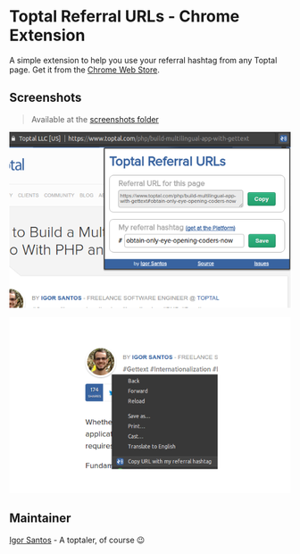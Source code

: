 Toptal Referral URLs - Chrome Extension
=======================================

A simple extension to help you use your referral hashtag from any Toptal
page. Get it from the [Chrome Web Store](https://chrome.google.com/webstore/detail/hppakcdfblhjlikkdhndklgbhfipglao).

Screenshots
-----------
> Available at the [screenshots folder](https://github.com/igorsantos07/toptal-referral-urls/tree/master/screenshots)

![Popup screenshot](https://raw.githubusercontent.com/igorsantos07/toptal-referral-urls/master/screenshots/popup.png)

![Context menu screenshot](https://raw.githubusercontent.com/igorsantos07/toptal-referral-urls/master/screenshots/context-menu.png)

Maintainer
----------
[Igor Santos](http://freelancer.igorsantos.com.br) - A toptaler, of course :wink: